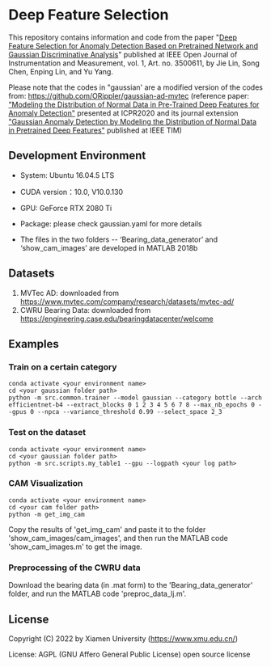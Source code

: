 # Deep Feature Selection

This repository contains information and code from the paper "[Deep Feature Selection for Anomaly Detection Based on Pretrained Network and Gaussian Discriminative Analysis](https://ieeexplore.ieee.org/document/9887794)" published at IEEE Open Journal of Instrumentation and Measurement, vol. 1, Art. no. 3500611, by Jie Lin, Song Chen, Enping Lin, and Yu Yang. 

Please note that the codes in "gaussian' are a modified version of the codes from: https://github.com/ORippler/gaussian-ad-mvtec (reference paper:  ["Modeling the Distribution of Normal Data in Pre-Trained Deep Features for Anomaly Detection"](https://arxiv.org/abs/2005.14140) presented at ICPR2020 and its journal extension ["Gaussian Anomaly Detection by Modeling the Distribution of Normal Data in Pretrained Deep Features"](https://ieeexplore.ieee.org/abstract/document/9493210) published at IEEE TIM)

## Development Environment

- System: Ubuntu 16.04.5 LTS

- CUDA version：10.0, V10.0.130

- GPU: GeForce RTX 2080 Ti

- Package: please check gaussian.yaml for more details

- The files in the two folders -- ‘Bearing_data_generator’ and ‘show_cam_images’ are developed in MATLAB 2018b

## Datasets

1. MVTec AD: downloaded from https://www.mvtec.com/company/research/datasets/mvtec-ad/
2. CWRU Bearing Data: downloaded from https://engineering.case.edu/bearingdatacenter/welcome

## Examples

### Train on a certain category

```
conda activate <your environment name>
cd <your gaussian folder path>
python -m src.common.trainer --model gaussian --category bottle --arch efficientnet-b4 --extract_blocks 0 1 2 3 4 5 6 7 8 --max_nb_epochs 0 --gpus 0 --npca --variance_threshold 0.99 --select_space 2_3
```

### Test on the dataset

```
conda activate <your environment name>
cd <your gaussian folder path>
python -m src.scripts.my_table1 --gpu --logpath <your log path>
```

### CAM Visualization

```
conda activate <your environment name>
cd <your cam folder path>
python -m get_img_cam
```

Copy the results of 'get_img_cam' and paste it to the folder 'show_cam_images/cam_images', and then run the MATLAB code 'show_cam_images.m' to get the image.

### Preprocessing of the CWRU data

Download the bearing data (in .mat form) to the 'Bearing_data_generator' folder, and run the MATLAB code 'preproc_data_lj.m'.

## License

Copyright (C) 2022 by Xiamen University (https://www.xmu.edu.cn/)

License: AGPL (GNU Affero General Public License) open source license